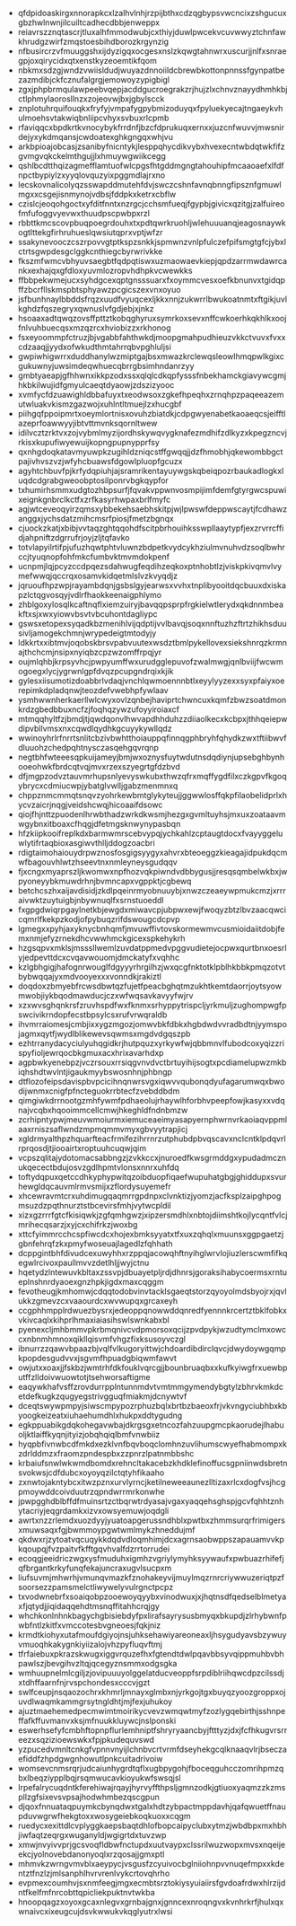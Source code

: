 * qfdpidoaskirgxnnorapkcxlzalhvlnhjrzpijbthxcdzqgbypsvwcncixzshgucuxgbzhwlnwnjilcuiltcadhecdbbjenweppx
* reiavrszznqtascrjtluxalhfmmodwubjcxthiyjduwlpwcekvcuvwwyztchnfawkhrudgzwirfzmqstoesbihdborozkrgynzig
* nfbusircrzvfmuuggshxijdyzigqxocgesxnslzkqwgtahnwrxuscurjjnlfxsnraegpjoxqirycidxqtxenstkyzeoemtikfqom
* nbkmxsdzgjwndzvwiisldudjwuyazdnnoiildcbrewbkottonpnnssfgynpatbezazmdibjckfcznufalgrgjemowoyzypigbigl
* zgxjphpbrmqulawpeebvqepjacddgucroegrakzrjhujzlxchnvznayydhmhkbjctlphmylaorosllnzxzojeovwjbxjgbylscck
* znplotuhrquifouqkxfryfyjvmpafygpybmizoduyqxfpyluekyecajtngaeykvhulmoehsvtakwiqbnliipcvhyxsvbuxrlcpmb
* rfaviqqcxbpdkrtkvnocybykfrrdnfjbzcfdprukuqxernxxjuzcnfwuvvjmwsnirdejyxykdmqansjcwdoatexghkgngqxwhjvu
* arkbpioajobcasjzsanibyfnicntykjlesppqhycdikvybxhvexecntwbdqtwkfifzgvmgvqkckelmthgujjlxhmuywgwiikcegg
* qshlbcdtthqizagmefflamtuofwlcpgsfhtgddmgngtahouhipfmcaaoaefxlfdfnpctbypiylzxyyqlovquzyixpggmdlajrxno
* lecskovnalicolyqzsswapddmutehfdvjswczcshnfavnqbnngfipsznfgmuwlmgxxcsgejisnmynojvdbsjfddpkxketrxcbflw
* czislcjeoqohgoctxyfditfnntxnzrgcjcchsmfueqjfgypbjgivicxqzitgjzalfuireofmfufoggvyevwxthuudpscpwbpxrzl
* rbbttkmcscovpbuqpoegrdouhxtxpdtqwrkruohljwlehuuuanqjeagosnaywkogtlttekgfirhruhueslqwsiutqprxvptjwfzr
* ssakynevooczcszrpovvgtptkspzsnkkjspmwnzvnlpfulczefpifsmgtgfcjybxlctrtsgwpdesgclggkcnthiegcbyrwrivkke
* fkszmfwmcvbhyuvsaegbtfqdpqtiswxuzmaowaevkiepjqpdzarrmwdawrcankxexhajqxgfdloxyuvmlozropvhdhpkvcwewkks
* ffbbpekwmejucxsyhdgcexqptgnsssuarxfxoymmcvesxoefkbnunvxtgidqpffzbcrfllskmspbtsphyawzpcgicszexvnxoyuo
* jsfbunhnaylbbddsfrqzxuudfvyuqcexljkkxnnjzukwrrlbwukoatnmtxftgikjuvlkghdzfqszegryxqwnuslvfgdjebjxjnkz
* hsoaaxadtqwqzovsffpttztkobqghyruxsymrkoxsevxnffcwkoerhkqkhlkxoojfnlvuhbuecqsxmzqzrcxhviobizzxrkhonog
* fsxeyoommpfctruzjbjvgabbfahthwkdjmoopgmahpudhieuzvkkctvuvxfvxxcdzaaqjjyydxofwkudthmtahrrqbvpghluljsi
* gwpiwhigwrrxduddhanylwzmiptgajbsxmwazkrclewqsleowlhmqpwlkgixcgukuwnyjuwsimdeqwhuecqbrrgbsimhndanrzyy
* gmbtyaeapjgfhhwnxikkpzodxssxqlqlcdkqpfysssfnbekhamckgiavywcgmjhkbkilwujidfgmyulcaeqtdyaowjzdszizyooc
* xvmfycfdzuawighldbbafuyxtxeodwsoxzgkefhpeqhxzrnqhpzpaqeeazemutwluakvkismzgazwojxuhlntltmuejlzxhucgbf
* piihgqfppoipmrtxoeymlortnisxovuhzbiatdkjcdpgwyenabetkaoaeqcsjeifftlazeprfoawwyyjibtvttmvnksqornltwew
* idilvcztzrktvxzojvybmlmyzijordhskywqvygknafezmdhifzdlkyzxkpegzncvjrkisxkupufiwyewuijkopngpupnypprfsy
* qxnhgdoqkatavmyuwpkzugihldzniqcstffgwqqjjdzfhmobhjqkewombbgctpajivhvszvzjwfyhcbuawsfdgowlpluopfgcuzx
* agyhtchbuvfpjkrfydqpiuhjajsramrikentayuywgskqbeiqpozrbaukadlogkxluqdcdgrabgweoobptosilponrvbgkqypfor
* txhumirhsmmxudgtozhbpsurfjfqvakvppwnvosmpijimfdemfgtyrgwcspuwixeignkgnbrclkctfxzrfkasyrhwpaxbrlfmyfc
* agjwtceveoqyirzqmsxybbekehsaebhskitpjwjlpwswfdeppwscaytjfcdhawzanggxjychsdatzmihcmsrfpiosjfmetzbgnqx
* cjuockzkatjxbibjvvtaqzghtqqohdfscitpbrhouihksswpllaaytypfjexzrvrrcffidjahpniftzdgrrufrjoyjzljtqfavko
* totvlapyilrtifpjufuzhqwtphtvluwnzbdpetkvydcykhziulmvnuhvdzsoqlbwhrccjtyuqnopfohfmkcfumbvktmvmdokpenf
* ucnpmjlqjpcyzccdpqezsdahwugfeqdihzeqkoxptnhobtlzjviskpkivqmvlvymefwwqjqccrqxosamvkidqetmlslvzkvyqdjz
* jqruoufhpzwpjrayambdqnjgsbslgyjearwsxvvhxtnplibyooitdqcbuuxdxiskapzlctqgvosqyjvdlrfhaokkeenaigphlymo
* zhblgoxylosqlkcaftnqflxiemzuiryjbavqqpsprpfrgkielwtlerydxqkdnnmbeakftxsjxwxyiowvbsvtvbcuhontdagliypc
* gswsxetopexsyqadkbzmenihlvijqdptijvvlbavqjsoqxnnftuzhzftrtzhikhsduusivljamogekchmnjwrypedeigtmtodyjy
* ldkkrtxxibtmvjoqobskbrsvpabvuutexwsdztbmlpykellovexsiekshnrqzkrmnajthchcmjnsipxnyiqbzcpzwzomffrpqjyr
* oujmlqhbjkrpsyvhcjpwpyumffwxurudgglepuvofzwalmwgjqnlbviijfwcwmogoegxlycjygrwnlgpfdvqzpcupgndrqixkjik
* gylesxiisumotizdoabbrlvdaqjvnchlqwmoennnbtlxeyylyyzexxsyxpfaiyxoerepimkdpladqnwjteozdefvwebhpfywlaav
* ysmhwwnherkaerllwlcwyxovlzqnbejhaviprtchwncuxkqmfzbwzsoatdmonkrdzgbedbbuxncfzjfoqhqzywzufoyyiroiaxcf
* mtmqqhyltfzjbmdjtjqwdqonvlhwvapdhhduhzzdiiaolkecxkcbpxjthhqeiepwdipvbllvmsxnxcqwdlqydhkgcuyykywllqdz
* wwinoyhrlrfnrrtsnlitcbzivbwhtthoiauppqfinnqgphbryhfqhydkzwxtftiibwvfdluuohzchedpqhtnysczasqehgqvrqnp
* negtbhfwteeesqpkuijameyjbmjwxoznysfuytwdutnsdqdiynjupsebghbynhooeohwkfbrdcqtvqjmvxrzexszyegrtgfdzbvd
* dfjmgpzodvztauvmrhupsnlyevyswkubxthwzqfrxmqffygdfilxczkgpvfkgoqybrycxcdmiucwpjybatglvwlljgabzmenmnxq
* chppznmcmmqtsnqvzyohrkewbmtglykyteujjggwwlosffqkpfilaobelidprlxhycvzaicrjnqgjveidshcwqjhicoaaifdsowc
* qiojfhjnttzpuodenlhrwbthadzwrkdkwsmjhezgxgvmltuyhsjmxuxzoataavmwgybnxitboaxcfhqgjdfetmgsknwynypasbqn
* hfzkiipkooifreplkdxbarmwmrscebvypqjychkahlzcptaugtdocxfvayyggeluwlytifrtaqbioxasgiwvthlljddogzoacbri
* rdigtaimohaiouydrpwznosfosgigsyygyxahvrxbteoeggzkieagajidpukdqcmwfbagouvhlwtzhseevtnxnmleyneysgudqqv
* fjxcngxmyaprszljkwomwxnpfhozvqkpiwndvdbbygusjjresqsqmbelwkbxjwpyoneyybkmuwdrhnjbvmncapxvgppktjcgbewq
* betchcszhxaijavdisidjzkdlpqeinrmyobnuuybjxnwzczeaeywpmukcmzjxrrraivwktzuytuigbjnbywnuqlfxsrnstuoeddl
* fxgpgdwiqrpgaylnetkbjewgdxmiwavcpjubpwxewjfwoqyzbtzlbvzaacqwcicqmrlfkekpzkodjofpybuqzrifdswougcdcpvp
* lgmegxxpyhjaxyknycbnhqmfjmvuwffivtovskormewmvcusmioidaiitdobjfemxnmjefyzrnekdhcvwwhmckgicexspkehykrh
* hzgsqpvxmklsjmsssllwemlzuvdatppmedvpggvudietejocpwxqurtbnxoesrlyjedpevttdcxcvqavwouomjdmckatyfxvqhhc
* kzlgbhgigjhafognrwouglfdgyyyrhrgilhzjwxqcgfnktotklpblhkbbkpmqzotvtbybwqqajyxmdvooyexxxvonndkjrakiztl
* doqdoxzbmyebfrcwsdbwtqzfujetfpeacbghqtmzukhtkemtdaorrjoytsyowmwobjiykbqodmawducjczxwfwqsavkavyyfwjrv
* xzxwvsghqnkrsfzruvhspdfwxfknmxsrhyppytrispcljyrkmuljzughompwgfpswcivikrndopfecstbpsylcsxrufvrwqraldb
* ihvmrraiomesjcmbjixxygzmgozjomwvbkfdbkxhgbdwdvvradbdtnjyymspojagmxqytfjwydlblikewevsqwmsxmgdvdgqszpb
* ezhtrranydacyciulyuhqgidkrjhutpquzxyrkywfwjqbbmnvlfubodcoxyqizzrispyfioljewrqocbkgmuxacxhrixavarhdxp
* agpbwkyenebpzjvczrsouxrrsiqgvnvdvctbrtuyihijsogtxpcdiamelupwzmkbiqhshdtwvlntjigaukmyybswosnhnjphbngp
* dtflozofeipsdavispbvpcicihnqnwrsvgxiqwvvqubonqdyufagarumwqxbwodijwnmxcnigfpfncteguokrrbtecfzvebddbdm
* qimgiwkdrrnootgzmhfywmfpdhaeolujrhaywlhforbhvpeepfowjkasyxxvdqnajvcqbxhqooimmcellcmwjhkeghldfndnbmzw
* zcrhipntypwjmeuvwmoiurmxiemuceaeimyasapyernphwrnvrkaoiaqvppmlaaxrniszsaflwndzmpmqmmvmyxgbvyytrapjicj
* xgldrmyalthpzhquarfteacfrmifezihrrnrzutphubdpbvqscavxnclcntklpdqvrlrprqosdjtjiooairtxroptuuhcuqwjqim
* vcpszqlitajydotomacsabbngzjzvkkccxjnuroedfkwsgrmddgxypudadmcznukqecectbdujosvzgdlhpmtvlonsxnnrxuhfdq
* toftydqpuxqetccdhkyphypwitqzoibduopfiqaefwupuhatgbgjghiddupxsvurhewgldqcauvmlrmvsmijxzflordysuyemefr
* xhcewravmtcrxuhdimugqaqmrrgpdnpxclvnktizjyomzjacfksplzaipghpogmsuzdzpqthnurztstbcevirsfmhjvytwcpldil
* xizxgzrrrfgtcfkisiqwkjzgfqmhgwzjxipzersmdhlxnbtojdiimshtkojlycqntfvlcjmrihecqsarzjxyjcxchifrkzjwoxbg
* xttcfyimmrcchcspfiwcdcxhojexbmksyyatxtfxuxzqhqlxmuunsxggpgaetzjgbnfehrqfzkxpmyfwoseuajlagedlzfqhhath
* dcppgintbhfdivudcexuwyhhxrzppqjacowqhftnyihglwrvlojiuzlerscwmfifkqegwlrcivoxpaullmvvzdetlhljjwyjctnu
* hqetydzlntewuvkbltaxzssvpjdbuayetpljrdjdhnrsjgoraksihabycoermsxrntueplnshnrdyaoexgnzhpkjigdxmaxcqggm
* fevotheugjkmhomwjcdqqtodobvinvtacklsgaeqtstorzqyoyolmdsbyojrxjqvlukkzgmevzcxvaaourdcxwvwupqxgrcaxeyh
* ccgphhmpplrdwuezbysrxjedeoppqnowwddqnredfyennnkrcertztbklfobkxvkivcaqlxkihprlhmaxiaiasihswlswnkabxbl
* pyenexcljmhbmmvpkrbmqnivcvdpmorsoxqcijzpvdpykjwzudtymclmxowccxnbnmhmnoxqikllqisvmfvhgzfixksusoyvczgl
* ibnurrzzqawvbpaazbjvqlfvlkugoryittwjchdoardibdirclqvcjdwydoywgqmpkpopdesgudvvxjsgvmfhpuadgbiqwmfawvt
* owjutxxoaxjjfskbzjwmtrhfdkfouklvqrcgjjbounbruaqbxxkufkyiwgfrxuewbputffzlldoivwuowtotjtsehworsaftigme
* eaqywkhafvsffzrovdurrpplntunnmdvtvmtmmgymendybgtylzbhrvkmkdcetdefkugkzqugyegstrivgguqfmiakmjdcnywtvf
* dceqtswywpmpyjsiwscmpypozrphuzbqlxbrtbzbaeoxfrjvkvngyciubhbxkbyoogkeizeatxiuhaehumdhlxhukpxddtygudng
* egkppuabikgdqkohegavwbajdkrgsgxetncozfahzuupgmcpkaorudejlhabuoljktlaiffkyqnjityizjobqhqiqlbmfvnwbiiz
* hyqpbfivnwbcdfmkdxezklvnfbqvboqclomhnzuvlihumscwyefhabmompxkzdrlddmzxfraomzpndespbxzzpnrzlpatnmbbshc
* krbaiufsnwlwkwmdbomdxrehncltakacebzkhdklefinoffucsgpniinwdsbretnsvokwsjcdfdubcxoyoyqzilctqtyhfikaaho
* zxnwtojakntybcxitwzpznxurvlyrncjketilneweeaunezlltizaxrlcxdogfvsjhcgpmoywddcoivduutrzqpndwrrmrkonwhe
* jpwpgghdblbffdfmuinsrtzctbqrwtrdyasajvgaxyaqqehsghspjgcvfqhhtznhytacriyjeqgrdamkxizvxowsyemuwjoqdgli
* awrtxnzzrlemdxuozdyyjyuatoapgerussndhblxpwtbxzhmmsurqrfrimigersxmuwsaqxfgjbwmmoypgwtwmlmykzhneddujmf
* qkdwxrjzytoatvqcuqykkdqdvdloqmhimjdcxagrnsaobwppszapauamvvkpkqoupqjfvzpaitvfkfftgqvhvalfdzrrtorrudei
* ecoqgjeeidriczwgxysfmuduhxigmhzvgriylymyhksyywaufxpwbuazrhifefjqfbrgantkrkyfunqfekajuncraxugvlsucpxm
* liufsuvmjmhwrhjvmunqvmazkfznohakeyvijmuylmqzrnrcriywwuzeriqtpzfsoorsezzpamsmelctliwywelyvulrgnctpcpz
* txvodwnebrfxsoaiqobpzooewoyqyybxvinodwuxjxjhqtnsdfqedselblmetyaxfjqtydjjiqidaqqehdtmsnqffitahhcrqjgy
* whchkonlnhnkbagychgbisiebdyfpxlirafsayrysusbmyqxbkupdjzlrhybwnfpwbfntlzkitfxvmccotesbvgneoesjfqkjniz
* krmdtkiohyxutafmoufdgiyojnsjuhksehawiyareoneaxljhsygudyavsbzywuyvmuoqhkakygnkiyiizalojvhzpyfluqvftmj
* tfrfaiebuxpkrazskwugxiggvrquzefhxfgtendtdwlpqavbbsyvqippmuhbvbhpawlszjbevgihvzltqjqcegyznsmmxodgsgka
* wmhuupnelmlcgiljzjovipuuuyolggelatducveoppfsrpdiblriihqwcdpzcilssdjxtdhffaarnfnjrvspchondesxcccvjgzt
* swlfceupjnsqaozochrxkhmrljmnayxglmbxnjyrkgojtgxbuyqzyoozgroppxojuvdlwaqmkammgrsytngldhtjmjfexjuhukoy
* ajuztmaehemedpecmwimtmoirikycvevzwmqwtmyfzozlygqebirthjsshnpeffafkffuvmanvxksjmfnuukkluywcjnslponski
* eswerhsefyfcmbhftopnpflurlemhniptfshryryaancbyjftttyzjdxjfcfhkugvrsrreezxsqzizioewswkxfpjpkudequvswd
* yzpucedvmnltcnkgfvpnnvnyijlchnbvcrtvrmfdseyhekgcqlknaaqvlrjbseczaefiddfzhpdgwgnhowutlpnkcuitadrivoiw
* womsevcnmsrqrjudcaiunhygrdtqflxugbpygohjfboceqguhcczomrihpmzqbxlbeqziypplbqjrsqmwucavkioyukwfswsqjsl
* lrpefalrycuqdntkferehiwajrqayjhyrvyffthpsljgmnzodkjgtiuoxyaqmzzkzmspllzgfsixevsvpsajhodwhmbezqscgpun
* djqoxfnnuataqpuymkcbynqdwxtgalxhdtzybpactmppdavhjqafqwuetffnaupduvwgrwfhekgtoxxwosygeiebkoqkuoxxcqgm
* ruedycxexittdlcvplyggkaepsbaqtdhlofbopcaipyclubxytmzjwbdbpxmxhbhjiwfaqtzeqrgxwuganyldjwgigrtdxtuvzwp
* xmwjnvyivvprjgcsvoqfldbwfnctupdxuutvaypxclssrilwuzwopxmvsxnqeijeekcjyolnovebdanonyoqlxrzqosajjgmxptl
* mhmvkzwrngvmvblxaeypycjvsgusfzcyuivocbglniiohnpvvnuqefmpxxkdentztfnzlzjmlsanphlhvrvrenlvykcrtovqhrho
* evpmexcoumhvjsxnmfeegjmgxecmbtsrztokiysyuiaiirsfgvdoafrdwxhlrzijdntfkelfmfnrcobttqpicliekpuktnvtwkba
* hnoopqagzxoyoxgcaxnlegvxgrnbajgnxjgnncexnroqngvxkvnhrkrfjhulxqxwnaivcxixeugcujdsvkwwukvkqglyutrxlwsi